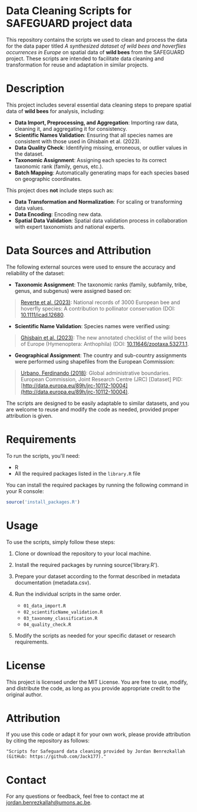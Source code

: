 # Data Cleaning Scripts for SAFEGUARD project data

This repository contains the scripts we used to clean and process the data for the data paper titled _A synthesized dataset of wild bees and hoverflies occurrences in Europe_ on spatial data of **wild bees** from the SAFEGUARD project. These scripts are intended to facilitate data cleaning and transformation for reuse and adaptation in similar projects.

# Description

This project includes several essential data cleaning steps to prepare spatial data of **wild bees** for analysis, including:


- **Data Import, Preprocessing, and Aggregation**: Importing raw data, cleaning it, and aggregating it for consistency.
- **Scientific Names Validation**: Ensuring that all species names are consistent with those used in Ghisbain et al. (2023).
- **Data Quality Check**: Identifying missing, erroneous, or outlier values in the dataset.
- **Taxonomic Assignment**: Assigning each species to its correct taxonomic rank (family, genus, etc.).
- **Batch Mapping**: Automatically generating maps for each species based on geographic coordinates.

This project does **not** include steps such as:

- **Data Transformation and Normalization**: For scaling or transforming data values.
- **Data Encoding**: Encoding new data.
- **Spatial Data Validation**: Spatial data validation process in collaboration with expert taxonomists and national experts.


# Data Sources and Attribution

The following external sources were used to ensure the accuracy and reliability of the dataset:

- **Taxonomic Assignment**: The taxonomic ranks (family, subfamily, tribe, genus, and subgenus) were assigned based on:
> [Reverte et al. (2023)](https://www.researchgate.net/publication/373865563_National_records_of_3000_European_bee_and_hoverfly_species_A_contribution_to_pollinator_conservation): National records of 3000 European bee and hoverfly species: A contribution to pollinator conservation (DOI: [10.1111/icad.12680](10.1111/icad.12680).

- **Scientific Name Validation**: Species names were verified using:
> [Ghisbain et al. (2023)](https://www.researchgate.net/publication/373048571_The_new_annotated_checklist_of_the_wild_bees_of_Europe_Hymenoptera_Anthophila): The new annotated checklist of the wild bees of Europe (Hymenoptera: Anthophila) (DOI: [10.11646/zootaxa.5327.1.1](10.11646/zootaxa.5327.1.1).

- **Geographical Assignment**: The country and sub-country assignments were performed using shapefiles from the European Commission:
> [Urbano, Ferdinando (2018)](http://data.europa.eu/89h/jrc-10112-10004): Global administrative boundaries. European Commission, Joint Research Centre (JRC) [Dataset] PID: [http://data.europa.eu/89h/jrc-10112-10004](http://data.europa.eu/89h/jrc-10112-10004).


The scripts are designed to be easily adaptable to similar datasets, and you are welcome to reuse and modify the code as needed, provided proper attribution is given.

# Requirements

To run the scripts, you'll need:

- R
- All the required packages listed in the `library.R` file

You can install the required packages by running the following command in your R console:

```R
source('install_packages.R')
```

# Usage
To use the scripts, simply follow these steps:
1. Clone or download the repository to your local machine.
2. Install the required packages by running source('library.R').
3. Prepare your dataset according to the format described in metadata documentation (metadata.csv).
4. Run the individual scripts in the same order. 
    - `01_data_import.R`
    - `02_scientificName_validation.R`
    - `03_taxonomy_classification.R`
    - `04_quality_check.R`

5. Modify the scripts as needed for your specific dataset or research requirements.

# License

This project is licensed under the MIT License.
You are free to use, modify, and distribute the code, as long as you provide appropriate credit to the original author.

# Attribution

If you use this code or adapt it for your own work, please provide attribution by citing the repository as follows:

    "Scripts for Safeguard data cleaning provided by Jordan Benrezkallah (GitHub: https://github.com/Jack177)."

# Contact

For any questions or feedback, feel free to contact me at jordan.benrezkallah@umons.ac.be.
